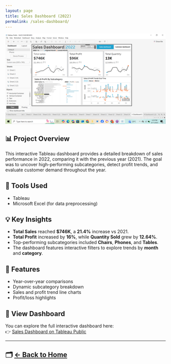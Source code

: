 ```yaml
---
layout: page
title: Sales Dashboard (2022)
permalink: /sales-dashboard/
---
```


![Sales Dashboard Screenshot](/assets/images/sales-dashboard.png)

## 📊 Project Overview
This interactive Tableau dashboard provides a detailed breakdown of sales performance in 2022, comparing it with the previous year (2021). The goal was to uncover high-performing subcategories, detect profit trends, and evaluate customer demand throughout the year.

## 🔧 Tools Used
- Tableau
- Microsoft Excel (for data preprocessing)

## 💡 Key Insights
- **Total Sales** reached **$746K**, a **21.4%** increase vs 2021.
- **Total Profit** increased by **16%**, while **Quantity Sold** grew by **12.64%**.
- Top-performing subcategories included **Chairs**, **Phones**, and **Tables**.
- The dashboard features interactive filters to explore trends by **month** and **category**.

## 📌 Features
- Year-over-year comparisons
- Dynamic subcategory breakdown
- Sales and profit trend line charts
- Profit/loss highlights

## 🔗 View Dashboard
You can explore the full interactive dashboard here:  
👉 [Sales Dashboard on Tableau Public](https://public.tableau.com/app/profile/jeremiah.ogundipe/viz/SALESDASHBOARD_17424897581460/Dashboard1)

---

## 🗂 [← Back to Home](/)
